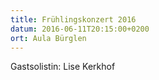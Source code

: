 ```yaml
---
title: Frühlingskonzert 2016
datum: 2016-06-11T20:15:00+0200
ort: Aula Bürglen
---
```


Gastsolistin: Lise Kerkhof
